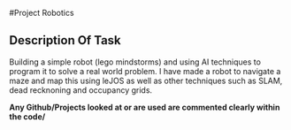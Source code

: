 #Project Robotics 

## Description Of Task
Building a simple robot (lego mindstorms) and using AI techniques to program it to solve a real world problem. I have made a robot to navigate a maze and map this using leJOS as well as other techniques such as SLAM, dead recknoning and occupancy grids. 

**Any Github/Projects looked at or are used are commented clearly within the code/**
